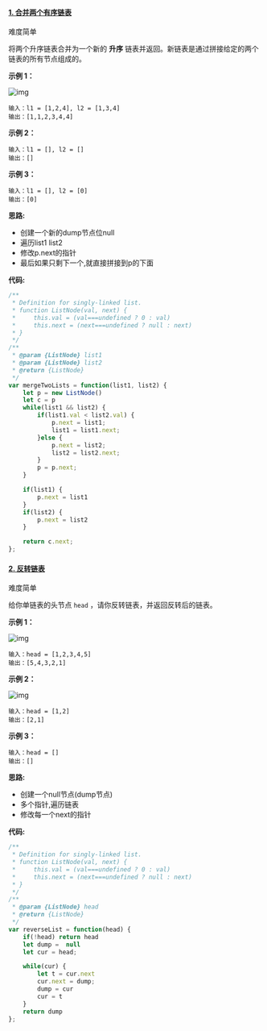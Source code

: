 #### [1. 合并两个有序链表](https://leetcode-cn.com/problems/merge-two-sorted-lists/)

难度简单

将两个升序链表合并为一个新的 **升序** 链表并返回。新链表是通过拼接给定的两个链表的所有节点组成的。 

 

**示例 1：**

![img](https://assets.leetcode.com/uploads/2020/10/03/merge_ex1.jpg)

```
输入：l1 = [1,2,4], l2 = [1,3,4]
输出：[1,1,2,3,4,4]
```

**示例 2：**

```
输入：l1 = [], l2 = []
输出：[]
```

**示例 3：**

```
输入：l1 = [], l2 = [0]
输出：[0]
```

**思路:**

+ 创建一个新的dump节点位null
+ 遍历list1 list2
+ 修改p.next的指针
+ 最后如果只剩下一个,就直接拼接到p的下面

**代码:**

```js
/**
 * Definition for singly-linked list.
 * function ListNode(val, next) {
 *     this.val = (val===undefined ? 0 : val)
 *     this.next = (next===undefined ? null : next)
 * }
 */
/**
 * @param {ListNode} list1
 * @param {ListNode} list2
 * @return {ListNode}
 */
var mergeTwoLists = function(list1, list2) {
    let p = new ListNode()
    let c = p
    while(list1 && list2) {
        if(list1.val < list2.val) {
            p.next = list1;
            list1 = list1.next;
        }else {
            p.next = list2;
            list2 = list2.next;
        }
        p = p.next;
    }

    if(list1) {
        p.next = list1
    }
    if(list2) {
        p.next = list2
    }

    return c.next;
};
```



#### [2. 反转链表](https://leetcode-cn.com/problems/reverse-linked-list/)

难度简单

给你单链表的头节点 `head` ，请你反转链表，并返回反转后的链表。

 

**示例 1：**

![img](https://assets.leetcode.com/uploads/2021/02/19/rev1ex1.jpg)

```
输入：head = [1,2,3,4,5]
输出：[5,4,3,2,1]
```

**示例 2：**

![img](https://assets.leetcode.com/uploads/2021/02/19/rev1ex2.jpg)

```
输入：head = [1,2]
输出：[2,1]
```

**示例 3：**

```
输入：head = []
输出：[]
```

 **思路:**

+ 创建一个null节点(dump节点)
+ 多个指针,遍历链表
+ 修改每一个next的指针

**代码:**

```js
/**
 * Definition for singly-linked list.
 * function ListNode(val, next) {
 *     this.val = (val===undefined ? 0 : val)
 *     this.next = (next===undefined ? null : next)
 * }
 */
/**
 * @param {ListNode} head
 * @return {ListNode}
 */
var reverseList = function(head) {
    if(!head) return head
    let dump =  null
    let cur = head;

    while(cur) {
        let t = cur.next
        cur.next = dump;
        dump = cur
        cur = t
    }
    return dump
};
```

